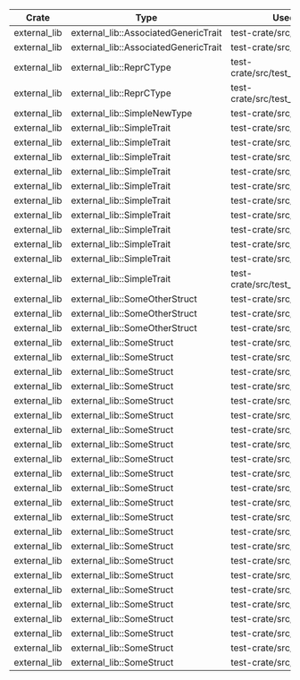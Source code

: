 | Crate | Type | Used In |
| ---   | ---  | ---     |
| external_lib | external_lib::AssociatedGenericTrait | test-crate/src/lib.rs:125:0 |
| external_lib | external_lib::AssociatedGenericTrait | test-crate/src/lib.rs:136:4 |
| external_lib | external_lib::ReprCType | test-crate/src/test_union.rs:10:4 |
| external_lib | external_lib::ReprCType | test-crate/src/test_union.rs:15:4 |
| external_lib | external_lib::SimpleNewType | test-crate/src/lib.rs:158:4 |
| external_lib | external_lib::SimpleTrait | test-crate/src/lib.rs:104:4 |
| external_lib | external_lib::SimpleTrait | test-crate/src/lib.rs:122:0 |
| external_lib | external_lib::SimpleTrait | test-crate/src/lib.rs:135:4 |
| external_lib | external_lib::SimpleTrait | test-crate/src/lib.rs:146:4 |
| external_lib | external_lib::SimpleTrait | test-crate/src/lib.rs:150:4 |
| external_lib | external_lib::SimpleTrait | test-crate/src/lib.rs:38:0 |
| external_lib | external_lib::SimpleTrait | test-crate/src/lib.rs:38:0 |
| external_lib | external_lib::SimpleTrait | test-crate/src/lib.rs:47:0 |
| external_lib | external_lib::SimpleTrait | test-crate/src/lib.rs:89:4 |
| external_lib | external_lib::SimpleTrait | test-crate/src/lib.rs:92:8 |
| external_lib | external_lib::SimpleTrait | test-crate/src/test_union.rs:21:0 |
| external_lib | external_lib::SomeOtherStruct | test-crate/src/lib.rs:125:0 |
| external_lib | external_lib::SomeOtherStruct | test-crate/src/lib.rs:136:4 |
| external_lib | external_lib::SomeOtherStruct | test-crate/src/lib.rs:72:4 |
| external_lib | external_lib::SomeStruct | test-crate/src/lib.rs:109:0 |
| external_lib | external_lib::SomeStruct | test-crate/src/lib.rs:110:0 |
| external_lib | external_lib::SomeStruct | test-crate/src/lib.rs:115:4 |
| external_lib | external_lib::SomeStruct | test-crate/src/lib.rs:116:4 |
| external_lib | external_lib::SomeStruct | test-crate/src/lib.rs:120:0 |
| external_lib | external_lib::SomeStruct | test-crate/src/lib.rs:121:0 |
| external_lib | external_lib::SomeStruct | test-crate/src/lib.rs:123:0 |
| external_lib | external_lib::SomeStruct | test-crate/src/lib.rs:125:0 |
| external_lib | external_lib::SomeStruct | test-crate/src/lib.rs:136:4 |
| external_lib | external_lib::SomeStruct | test-crate/src/lib.rs:38:0 |
| external_lib | external_lib::SomeStruct | test-crate/src/lib.rs:43:0 |
| external_lib | external_lib::SomeStruct | test-crate/src/lib.rs:54:0 |
| external_lib | external_lib::SomeStruct | test-crate/src/lib.rs:62:4 |
| external_lib | external_lib::SomeStruct | test-crate/src/lib.rs:67:4 |
| external_lib | external_lib::SomeStruct | test-crate/src/lib.rs:68:4 |
| external_lib | external_lib::SomeStruct | test-crate/src/lib.rs:72:4 |
| external_lib | external_lib::SomeStruct | test-crate/src/lib.rs:78:4 |
| external_lib | external_lib::SomeStruct | test-crate/src/lib.rs:79:4 |
| external_lib | external_lib::SomeStruct | test-crate/src/lib.rs:80:4 |
| external_lib | external_lib::SomeStruct | test-crate/src/lib.rs:81:4 |
| external_lib | external_lib::SomeStruct | test-crate/src/lib.rs:84:0 |
| external_lib | external_lib::SomeStruct | test-crate/src/lib.rs:89:4 |
| external_lib | external_lib::SomeStruct | test-crate/src/lib.rs:91:8 |
